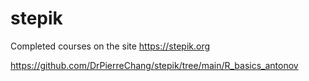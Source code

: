 # stepik
Completed courses on the site https://stepik.org

https://github.com/DrPierreChang/stepik/tree/main/R_basics_antonov
